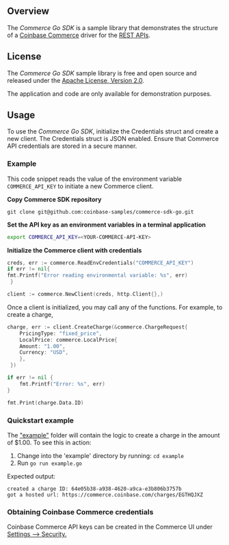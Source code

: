 ## Overview

The _Commerce Go SDK_ is a sample library that demonstrates the structure of a [Coinbase Commerce](https://commerce.coinbase.com/) driver for the [REST APIs](https://docs.cloud.coinbase.com/commerce/reference).

## License

The _Commerce Go SDK_ sample library is free and open source and released under the [Apache License, Version 2.0](https://github.com/coinbase-samples/commerce-sdk-go/blob/main/LICENSE).

The application and code are only available for demonstration purposes.

## Usage

To use the _Commerce Go SDK_, initialize the Credentials struct and create a new client. The Credentials struct is JSON enabled. Ensure that Commerce API credentials are stored in a secure manner.

### Example

This code snippet reads the value of the environment variable `COMMERCE_API_KEY` to initiate a new Commerce client.

**Copy Commerce SDK repository**

```
git clone git@github.com:coinbase-samples/commerce-sdk-go.git
```

**Set the API key as an environment variables in a terminal application**

```bash
export COMMERCE_API_KEY=<YOUR-COMMERCE-API-KEY>
```

**Initialize the Commerce client with credentials**

```go
creds, err := commerce.ReadEnvCredentials("COMMERCE_API_KEY")
if err != nil{
fmt.Printf("Error reading environmental variable: %s", err)
 }

client := commerce.NewClient(creds, http.Client{},)
```

Once a client is initialized, you may call any of the functions. For example, to create a charge,

```go
charge, err := client.CreateCharge(&commerce.ChargeRequest{
	PricingType: "fixed_price",
	LocalPrice: commerce.LocalPrice{
	Amount: "1.00",
	Currency: "USD",
	},
 })

if err != nil {
	fmt.Printf("Error: %s", err)
}

fmt.Print(charge.Data.ID)
```

### Quickstart example

The ["example"](https://github.com/coinbase-samples/commerce-sdk-go/tree/main/example) folder will contain the logic to create a charge in the amount of $1.00. To see this in action:

1. Change into the 'example' directory by running: `cd example`
2. Run `go run example.go`

Expected output:

```
created a charge ID: 64e05b38-a938-4620-a9ca-e3b806b3757b
got a hosted url: https://commerce.coinbase.com/charges/EGTHQJXZ
```

### Obtaining Coinbase Commerce credentials

Coinbase Commerce API keys can be created in the Commerce UI under [Settings --> Security.](https://beta.commerce.coinbase.com/settings/security)
